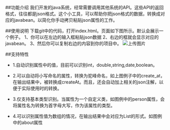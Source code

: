 ##功能介绍
我们开发的java系统，经常需要调用其他系统的API。这些API的返回格式，往往都是json格式。这个小工具，可以帮助你把json格式的数据，转换成对应的javabean。以简化你手动拷贝粘贴json属性的工作。

##使用说明
下载git中的代码，打开index.html。页面如下图所示。默认会展示一个例子。
1、你可以在左边的输入框粘贴json数据
2、右边的框就会显示对应的javabean。
3、然后你可以复制右边的内容到你的项目中。
![上传图片](http://image.game.yy.com/o/cloudapp/25586759/170x170/201506-f685209c_63cd_4e49_bc52_cef047b9e89c.png)

##支持特性
- 1.自动识别属性中的值，目前可以识别int，double,string,date,boolean。

- 2.可以自动将小写命名的属性，转换为驼峰命名，如上图例子中的create_at，在输出结果中，被转换成createAt。而且，还会自动加上相关的json注解，以便于实际使用时的转换。

- 3.仅支持基本类型识别。当属性为一个自定义类，如图例中的person属性，会将属性名为转换为首字母大写，作为该属性的类型。

- 4.可以识别属性值为数组的情况，在输出结果中会对应为List<xx>的形式。如图例中的about属性